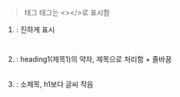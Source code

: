 > 태그
태그는 <></>로 표시함

1. <strong> </strong> : 진하게 표시
2. <h1> </h1> : heading1(제목1)의 약자, 제목으로 처리함 + 줄바꿈
3. <h2> </h2> : 소제목, h1보다 글씨 작음
